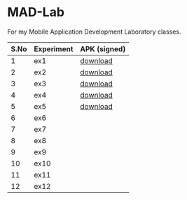 # MAD-Lab
For my Mobile Application Development Laboratory classes.

| S.No | Experiment | APK (signed) |
| ----------- | ----------- | -------|
| 1 | ex1 | [download](https://github.com/adenosinetp10/MAD-Lab/blob/main/ex1/app/release/app-release.apk)   |
| 2 | ex2 | [download](https://github.com/adenosinetp10/MAD-Lab/blob/main/ex2/app/release/app-release.apk)   |
| 3 | ex3 |  [download](https://github.com/adenosinetp10/MAD-Lab/blob/main/ex3/app/release/app-release.apk)  |
| 4 | ex4 |  [download](https://github.com/adenosinetp10/MAD-Lab/blob/main/ex4/app/release/app-release.apk)  |
| 5 | ex5 |  [download](https://github.com/adenosinetp10/MAD-Lab/blob/main/ex5/app/release/app-release.apk)  |
| 6 | ex6 |    |
| 7 | ex7 |    |
| 8 | ex8 |    |
| 9 | ex9 |    |
| 10 | ex10 |    |
| 11 | ex11 |    |
| 12 | ex12 |    |
